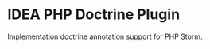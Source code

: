 IDEA PHP Doctrine Plugin
========================

Implementation doctrine annotation support for PHP Storm.